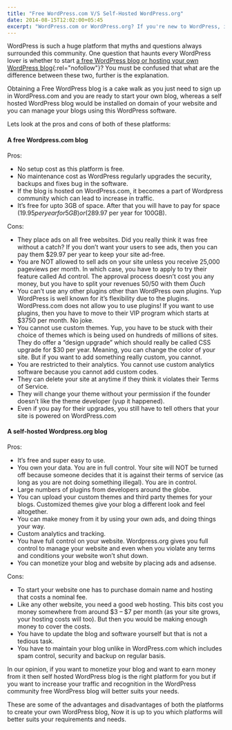 ```yaml
---
title: "Free WordPress.com V/S Self-Hosted WordPress.org"
date: 2014-08-15T12:02:00+05:45
excerpt: "WordPress.com or WordPress.org? If you're new to WordPress, it's a common question which needs a little explanation since the two get confused."
---
```


WordPress is such a huge platform that myths and questions always surrounded this community. One question that haunts every WordPress lover is whether to start [a free WordPress blog or hosting your own WordPress blog](https://wordpress.com/support/com-vs-org/){:rel="nofollow"}? You must be confused that what are the difference between these two, further is the explanation.

Obtaining a Free WordPress blog is a cake walk as you just need to sign up in WordPress.com and you are ready to start your own blog, whereas a self hosted WordPress blog would be installed on domain of your website and you can manage your blogs using this WordPress software.

Lets look at the pros and cons of both of these platforms:

#### A free Wordpress.com blog

Pros:

- No setup cost as this platform is free.
- No maintenance cost as WordPress regularly upgrades the security, backups and fixes bug in the software.
- If the blog is hosted on WordPress.com, it becomes a part of Wordpress community which can lead to increase in traffic.
- It’s free for upto 3GB of space. After that you will have to pay for space ($19.95 per year for 5GB) or ($289.97 per year for 100GB).

Cons:

- They place ads on all free websites. Did you really think it was free without a catch? If you don’t want your users to see ads, then you can pay them $29.97 per year to keep your site ad-free.
- You are NOT allowed to sell ads on your site unless you receive 25,000 pageviews per month. In which case, you have to apply to try their feature called Ad control. The approval process doesn’t cost you any money, but you have to split your revenues 50/50 with them *Ouch*
- You can’t use any other plugins other than WordPress own plugins. Yup WordPress is well known for it’s flexibility due to the plugins. WordPress.com does not allow you to use plugins! If you want to use plugins, then you have to move to their VIP program which starts at $3750 per month. No joke.
- You cannot use custom themes. Yup, you have to be stuck with their choice of themes which is being used on hundreds of millions of sites. They do offer a “design upgrade” which should really be called CSS upgrade for $30 per year. Meaning, you can change the color of your site. But if you want to add something really custom, you cannot.
- You are restricted to their analytics. You cannot use custom analytics software because you cannot add custom codes.
- They can delete your site at anytime if they think it violates their Terms of Service.
- They will change your theme without your permission if the founder doesn’t like the theme developer (yup it happened).
- Even if you pay for their upgrades, you still have to tell others that your site is powered on WordPress.com

#### A self-hosted Wordpress.org blog

Pros:

- It’s free and super easy to use.
- You own your data. You are in full control. Your site will NOT be turned off because someone decides that it is against their terms of service (as long as you are not doing something illegal). You are in control.
- Large numbers of plugins from developers around the globe.
- You can upload your custom themes and third party themes for your blogs. Customized themes give your blog a different look and feel altogether.
- You can make money from it by using your own ads, and doing things your way.
- Custom analytics and tracking.
- You have full control on your website. Wordpress.org gives you full control to manage your website and even when you violate any terms and conditions your website won’t shut down.
- You can monetize your blog and website by placing ads and adsense.

Cons:

- To start your website one has to purchase domain name and hosting that costs a nominal fee.
- Like any other website, you need a good web hosting. This bits cost you money somewhere from around $3 – $7 per month (as your site grows, your hosting costs will too). But then you would be making enough money to cover the costs.
- You have to update the blog and software yourself but that is not a tedious task.
- You have to maintain your blog unlike in WordPress.com which includes spam control, security and backup on regular basis.

In our opinion, if you want to monetize your blog and want to earn money from it then self hosted WordPress blog is the right platform for you but if you want to increase your traffic and recognition in the WordPress community free WordPress blog will better suits your needs.

These are some of the advantages and disadvantages of both the platforms to create your own WordPress blog, Now it is up to you which platforms will better suits your requirements and needs.
